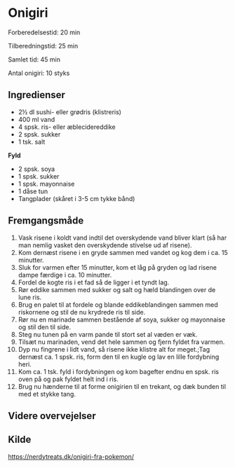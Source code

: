 # Onigiri

Forberedelsestid: 20 min

Tilberedningstid: 25 min

Samlet tid: 45 min

Antal onigiri: 10 styks

## Ingredienser
- 2½ dl sushi- eller grødris (klistreris)
- 400 ml vand
- 4 spsk. ris- eller æblecidereddike
- 2 spsk. sukker
- 1 tsk. salt

**Fyld**
- 2 spsk. soya
- 1 spsk. sukker
- 1 spsk. mayonnaise
- 1 dåse tun
- Tangplader (skåret i 3-5 cm tykke bånd)

## Fremgangsmåde
1. Vask risene i koldt vand indtil det overskydende vand bliver klart (så har man nemlig vasket den overskydende stivelse ud af risene).
2. Kom dernæst risene i en gryde sammen med vandet og kog dem i ca. 15 minutter.
3. Sluk for varmen efter 15 minutter, kom et låg på gryden og lad risene dampe færdige i ca. 10 minutter.
4. Fordel de kogte ris i et fad så de ligger i et tyndt lag.
5. Rør eddike sammen med sukker og salt og hæld blandingen over de lune ris.
6. Brug en palet til at fordele og blande eddikeblandingen sammen med riskornene og stil de nu krydrede ris til side.
7. Rør nu en marinade sammen bestående af soya, sukker og mayonnaise og stil den til side.
8. Steg nu tunen på en varm pande til stort set al væden er væk.
9. Tilsæt nu marinaden, vend det hele sammen og fjern fyldet fra varmen.
10. Dyp nu fingrene i lidt vand, så risene ikke klistre alt for meget.;Tag dernæst ca. 1 spsk. ris, form den til en kugle og lav en lille fordybning heri.
11. Kom ca. 1 tsk. fyld i fordybningen og kom bagefter endnu en spsk. ris oven på og pak fyldet helt ind i ris.
12. Brug nu hænderne til at forme onigirien til en trekant, og dæk bunden til med et stykke tang.

## Videre overvejelser

## Kilde
https://nerdytreats.dk/onigiri-fra-pokemon/
##
